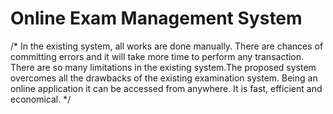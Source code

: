 # Online Exam Management System
/* In the existing system, all works are done manually. There are chances of committing errors and it will take more time to perform any transaction.
There are so many limitations in the existing system.The proposed system overcomes all the drawbacks of the existing examination system.
Being an online application it can be accessed from anywhere. It is fast, efficient and economical. */
